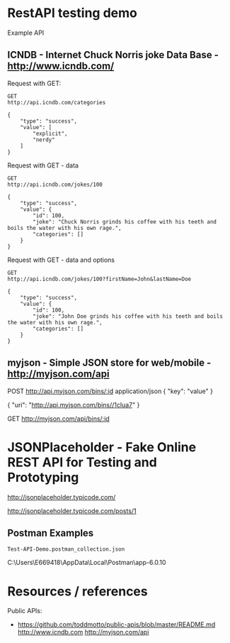 # RestAPI testing demo

Example API

## ICNDB - Internet Chuck Norris joke Data Base - http://www.icndb.com/

Request with GET:

```
GET
http://api.icndb.com/categories
```

```
{
    "type": "success",
    "value": [
        "explicit",
        "nerdy"
    ]
}
```

Request with GET - data

```
GET
http://api.icndb.com/jokes/100
```

```
{
    "type": "success",
    "value": {
        "id": 100,
        "joke": "Chuck Norris grinds his coffee with his teeth and boils the water with his own rage.",
        "categories": []
    }
}
```

Request with GET - data and options

```
GET
http://api.icndb.com/jokes/100?firstName=John&lastName=Doe
```

```
{
    "type": "success",
    "value": {
        "id": 100,
        "joke": "John Doe grinds his coffee with his teeth and boils the water with his own rage.",
        "categories": []
    }
}
```

## myjson - Simple JSON store for web/mobile  - http://myjson.com/api

POST
http://api.myjson.com/bins/:id
application/json
{
  "key": "value"
}


{
    "uri": "http://api.myjson.com/bins//1clua7"
}

GET
http://myjson.com/api/bins/:id


# JSONPlaceholder - Fake Online REST API for Testing and Prototyping

http://jsonplaceholder.typicode.com/

http://jsonplaceholder.typicode.com/posts/1


## Postman Examples

`Test-API-Demo.postman_collection.json`

C:\Users\E669418\AppData\Local\Postman\app-6.0.10


# Resources / references

Public APIs:

* https://github.com/toddmotto/public-apis/blob/master/README.md
http://www.icndb.com
http://myjson.com/api
